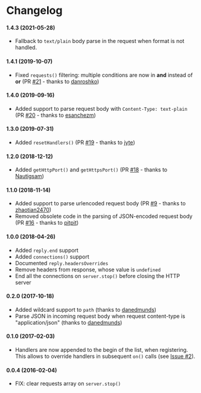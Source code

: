 # Changelog

#### 1.4.3 (2021-05-28)
 * Fallback to `text/plain` body parse in the request when format is not handled.
#### 1.4.1 (2019-10-07)
 * Fixed `requests()` filtering: multiple conditions are now in **and** instead of **or** (PR [#21](https://github.com/spreaker/node-mock-http-server/pull/21) - thanks to [danroshko](https://github.com/danroshko))

#### 1.4.0 (2019-09-16)
 * Added support to parse request body with `Content-Type: text-plain` (PR [#20](https://github.com/spreaker/node-mock-http-server/pull/20) - thanks to [esanchezm](https://github.com/esanchezm))

#### 1.3.0 (2019-07-31)
 * Added `resetHandlers()` (PR [#19](https://github.com/spreaker/node-mock-http-server/pull/19) - thanks to [jyte](https://github.com/jyte))

#### 1.2.0 (2018-12-12)
 * Added `getHttpPort()` and `getHttpsPort()` (PR [#18](https://github.com/spreaker/node-mock-http-server/pull/18) - thanks to [Nautigsam](https://github.com/Nautigsam))

#### 1.1.0 (2018-11-14)
 * Added support to parse urlencoded request body (PR [#9](https://github.com/spreaker/node-mock-http-server/pull/9) - thanks to [zhaotian2470](https://github.com/zhaotian2470))
 * Removed obsolete code in the parsing of JSON-encoded request body (PR [#16](https://github.com/spreaker/node-mock-http-server/pull/16) - thanks to [pitpit](https://github.com/pitpit))

#### 1.0.0 (2018-04-26)
 * Added `reply.end` support
 * Added `connections()` support
 * Documented `reply.headersOverrides`
 * Remove headers from response, whose value is `undefined`
 * End all the connections on `server.stop()` before closing the HTTP server

#### 0.2.0 (2017-10-18)
 * Added wildcard support to `path` (thanks to [danedmunds](https://github.com/danedmunds))
 * Parse JSON in incoming request body when request content-type is "application/json" (thanks to [danedmunds](https://github.com/danedmunds))

#### 0.1.0 (2017-02-03)
 * Handlers are now appended to the begin of the list, when registering. This allows to override handlers in subsequent `on()` calls (see [Issue #2](https://github.com/spreaker/node-mock-http-server/issues/2)).

#### 0.0.4 (2016-02-04)
 * FIX: clear requests array on `server.stop()`
